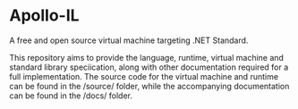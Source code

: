 # Apollo-IL
A free and open source virtual machine targeting .NET Standard.

This repository aims to provide the language, runtime, virtual machine and standard library speciication,
along with other documentation required for a full implementation. The source code for the virtual machine 
and runtime can be found in the /source/ folder, while the accompanying documentation can be found in the /docs/ folder.
